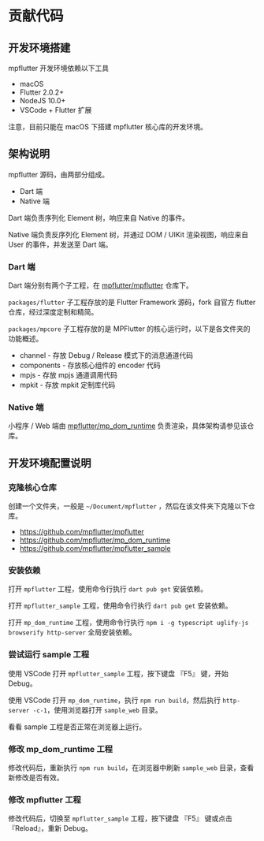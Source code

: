 # 贡献代码

## 开发环境搭建

mpflutter 开发环境依赖以下工具

* macOS 
* Flutter 2.0.2+
* NodeJS 10.0+
* VSCode + Flutter 扩展

注意，目前只能在 macOS 下搭建 mpflutter 核心库的开发环境。

## 架构说明

mpflutter 源码，由两部分组成。

* Dart 端
* Native 端

Dart 端负责序列化 Element 树，响应来自 Native 的事件。

Native 端负责反序列化 Element 树，并通过 DOM / UIKit 渲染视图，响应来自 User 的事件，并发送至 Dart 端。

### Dart 端

Dart 端分别有两个子工程，在 [mpflutter/mpflutter](https://github.com/mpflutter/mpflutter) 仓库下。

`packages/flutter` 子工程存放的是 Flutter Framework 源码，fork 自官方 flutter 仓库，经过深度定制和精简。

`packages/mpcore` 子工程存放的是 MPFlutter 的核心运行时，以下是各文件夹的功能概述。

* channel - 存放 Debug / Release 模式下的消息通道代码
* components - 存放核心组件的 encoder 代码
* mpjs - 存放 mpjs 通道调用代码
* mpkit - 存放 mpkit 定制库代码

### Native 端

小程序 / Web 端由 [mpflutter/mp_dom_runtime](https://github.com/mpflutter/mpflutter/packages/mp_dom_runtime) 负责渲染，具体架构请参见该仓库。

## 开发环境配置说明

### 克隆核心仓库

创建一个文件夹，一般是 `~/Document/mpflutter` ，然后在该文件夹下克隆以下仓库。

* https://github.com/mpflutter/mpflutter
* https://github.com/mpflutter/mp_dom_runtime
* https://github.com/mpflutter/mpflutter_sample

### 安装依赖

打开 `mpflutter` 工程，使用命令行执行 `dart pub get` 安装依赖。

打开 `mpflutter_sample` 工程，使用命令行执行 `dart pub get` 安装依赖。

打开 `mp_dom_runtime` 工程，使用命令行执行 `npm i -g typescript uglify-js browserify http-server` 全局安装依赖。

### 尝试运行 sample 工程

使用 VSCode 打开 `mpflutter_sample` 工程，按下键盘 『F5』 键，开始 Debug。

使用 VSCode 打开 `mp_dom_runtime`，执行 `npm run build`，然后执行 `http-server -c-1`，使用浏览器打开 `sample_web` 目录。

看看 sample 工程是否正常在浏览器上运行。

### 修改 mp_dom_runtime 工程

修改代码后，重新执行 `npm run build`，在浏览器中刷新 `sample_web` 目录，查看新修改是否有效。

### 修改 mpflutter 工程

修改代码后，切换至 `mpflutter_sample` 工程，按下键盘 『F5』 键或点击 『Reload』，重新 Debug。
